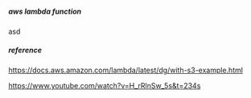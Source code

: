##### aws lambda function
asd


##### reference
https://docs.aws.amazon.com/lambda/latest/dg/with-s3-example.html

https://www.youtube.com/watch?v=H_rRlnSw_5s&t=234s

